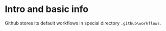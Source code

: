 # Intro and basic info

Github stores its default workflows in special directory `.github\workflows`.